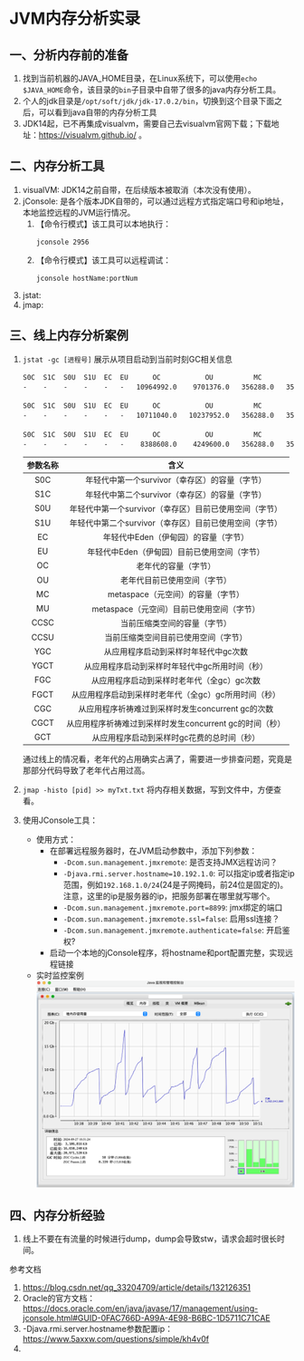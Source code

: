 # JVM内存分析实录

## 一、分析内存前的准备

1. 找到当前机器的JAVA_HOME目录，在Linux系统下，可以使用`echo $JAVA_HOME`命令，该目录的`bin`子目录中自带了很多的java内存分析工具。
2. 个人的jdk目录是`/opt/soft/jdk/jdk-17.0.2/bin`，切换到这个目录下面之后，可以看到java自带的内存分析工具
3. JDK14起，已不再集成visualvm，需要自己去visualvm官网下载；下载地址：https://visualvm.github.io/ 。

## 二、内存分析工具

1. visualVM: JDK14之前自带，在后续版本被取消（本次没有使用）。
2. jConsole: 是各个版本JDK自带的，可以通过远程方式指定端口号和ip地址，本地监控远程的JVM运行情况。
   1. 【命令行模式】该工具可以本地执行：
      ```text
      jconsole 2956
      ```
   2. 【命令行模式】该工具可以远程调试：
      ```text
      jconsole hostName:portNum
      ```
3. jstat: 
4. jmap: 


## 三、线上内存分析案例
1. `jstat -gc [进程号]` 展示从项目启动到当前时刻GC相关信息
    ```txt
    S0C  S1C  S0U  S1U  EC  EU      OC           OU          MC         MU       CCSC      CCSU     YGC     YGCT   FGC   FGCT   CGC    CGCT     GCT   
    -    -    -    -    -   -   10964992.0    9701376.0   356288.0   355327.9   53504.0   52991.4    -        -     -      -   73291   2.225   2.225

    S0C  S1C  S0U  S1U  EC  EU      OC           OU          MC         MU       CCSC      CCSU     YGC     YGCT   FGC   FGCT   CGC    CGCT     GCT   
    -    -    -    -    -   -   10711040.0   10237952.0   356288.0   355327.9   53504.0   52991.4    -        -     -      -   73296   2.226   2.226

    S0C  S1C  S0U  S1U  EC  EU      OC           OU          MC         MU       CCSC      CCSU     YGC     YGCT   FGC   FGCT   CGC    CGCT     GCT   
    -    -    -    -    -   -    8388608.0    4249600.0   356288.0   355327.9   53504.0   52991.4    -        -     -      -   73566   2.234   2.234
    ```

   | 参数名称 |                 含义                 |
   |:----:|:----------------------------------:|
   | S0C  |    年轻代中第一个survivor（幸存区）的容量（字节）     |
   | S1C  |    年轻代中第二个survivor（幸存区）的容量（字节）     |
   | S0U  |  年轻代中第一个survivor（幸存区）目前已使用空间（字节）   |
   | S1U  |  年轻代中第二个survivor（幸存区）目前已使用空间（字节）   |
   |  EC  |        年轻代中Eden（伊甸园）的容量（字节）        |
   |  EU  |      年轻代中Eden（伊甸园）目前已使用空间（字节）      |
   |  OC  |             老年代的容量（字节）             |
   |  OU  |           老年代目前已使用空间（字节）           |
   |  MC  |       metaspace（元空间）的容量（字节）        |
   |  MU  |     metaspace（元空间）目前已使用空间（字节）      |
   | CCSC |           当前压缩类空间的容量（字节）           |
   | CCSU |         当前压缩类空间目前已使用空间（字节）         |
   | YGC  |        从应用程序启动到采样时年轻代中gc次数         |
   | YGCT |      从应用程序启动到采样时年轻代中gc所用时间（秒）      |
   | FGC  |      从应用程序启动到采样时老年代（全gc）gc次数       |
   | FGCT |    从应用程序启动到采样时老年代（全gc）gc所用时间（秒）    |
   | CGC  |  从应用程序祈祷难过到采样时发生concurrent gc的次数   |
   | CGCT | 从应用程序祈祷难过到采样时发生concurrent gc的时间（秒） |
   | GCT  |       从应用程序启动到采样时gc花费的总时间（秒）       |

   通过线上的情况看，老年代的占用确实占满了，需要进一步排查问题，究竟是那部分代码导致了老年代占用过高。

2. `jmap -histo [pid] >> myTxt.txt` 将内存相关数据，写到文件中，方便查看。
3. 使用JConsole工具：
   - 使用方式：
     - 在部署远程服务器时，在JVM启动参数中，添加下列参数：
       - `-Dcom.sun.management.jmxremote`: 是否支持JMX远程访问？
       - `-Djava.rmi.server.hostname=10.192.1.0`: 可以指定ip或者指定ip范围，例如`192.168.1.0/24`(24是子网掩码，前24位是固定的)。注意，这里的ip是服务器的ip，把服务部署在哪里就写哪个。
       - `-Dcom.sun.management.jmxremote.port=8899`: jmx绑定的端口
       - `-Dcom.sun.management.jmxremote.ssl=false`: 启用ssl连接？
       - `-Dcom.sun.management.jmxremote.authenticate=false`: 开启鉴权?
     - 启动一个本地的jConsole程序，将hostname和port配置完整，实现远程链接
   - 实时监控案例 ![jConsole](./fig/jConsole.png)



## 四、内存分析经验
1. 线上不要在有流量的时候进行dump，dump会导致stw，请求会超时很长时间。


参考文档

1. https://blog.csdn.net/qq_33204709/article/details/132126351
2. Oracle的官方文档：https://docs.oracle.com/en/java/javase/17/management/using-jconsole.html#GUID-0FAC766D-A99A-4E98-B6BC-1D5711C71CAE
3. -Djava.rmi.server.hostname参数配置ip：https://www.5axxw.com/questions/simple/kh4v0f
4. 
